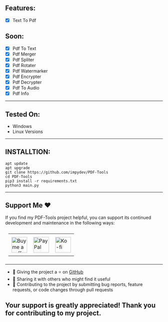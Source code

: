 ## Features:
- [X] Text To Pdf

## Soon:
- [X] Pdf To Text
- [X] Pdf Merger
- [X] Pdf Spliter
- [X] Pdf Rotater
- [X] Pdf Watermarker
- [X] Pdf Encrypter
- [X] Pdf Decrypter
- [X] Pdf To Audio
- [X] Pdf Info
---

## Tested On: 

* Windows
* Linux Versions

---

## INSTALLTION:

``` 
apt update
apt upgrade
git clone https://github.com/impydev/PDF-Tools
cd PDF-Tools
pip3 install -r requirements.txt
python3 main.py
```

---

## Support Me ❤️

If you find my PDF-Tools project helpful, you can support its continued development and maintenance in the following ways:
<table align="center" style="border-collapse: collapse; padding: 10px;">
  <tr>
    <td style="padding: 10px;">
      <a href="https://www.buymeacoffee.com/impydev">
        <img src="http://vip-scripts.technosteps.com/wp-content/uploads/2023/03/ezgif.com-crop.gif" alt="Buy me a coffee" height="50" style="vertical-align: top;">
      </a>
    </td>
    <td style="padding: 10px;">
      <a href="https://www.paypal.me/technosteps">
        <img src="http://vip-scripts.technosteps.com/wp-content/uploads/2023/03/52-529548_paypal-logo-animated-gif-clipart-removebg-preview.png" alt="PayPal" height="50" style="vertical-align: top;">
      </a>
    </td>
    <td style="padding: 10px;">
      <a href="https://ko-fi.com/impydev">
        <img src="http://vip-scripts.technosteps.com/wp-content/uploads/2023/03/kofi2.gif" alt="Ko-fi" height="50" style="vertical-align: top;">
      </a>
    </td>
  </tr>
</table>



---

- 🌟 Giving the project a ⭐️ on [GitHub](https://github.com/im-py-dev/PDF-Tools)
- 🤝 Sharing it with others who might find it useful
- 🐛 Contributing to the project by submitting bug reports, feature requests, or code changes through pull requests


## Your support is greatly appreciated! Thank you for contributing to my project.


